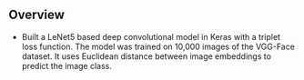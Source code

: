 ## Overview

* Built a LeNet5 based deep convolutional model in Keras with a triplet loss function. The model was trained on 10,000 images of the VGG-Face dataset. It uses Euclidean distance between image embeddings to predict the image class.
